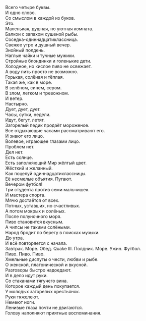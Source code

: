 Всего четыре буквы.  
И одно слово.  
Со смыслом в каждой из буков.  
Это.  
Маленькая, душная, но уютная комната.  
Балкон с запахом сушеной рыбы.  
Соседка-одиннадцатиклассница.  
Свежее утро и душный вечер.  
Знойный полдень.  
Наглые чайки и тучные мужики.  
Стройные блондинки и голенькие дети.  
Холодное, но кислое пиво не освежает.  
А воду пить просто не возможно.  
Горькая, солёная и тёплая.  
Такая же, как в море.  
В зелёном, синем, сером.  
В злом, легком и тревожном.  
И ветер.  
Настырно.  
Дует, дует, дует.  
Часы, сутки, недели.  
Идут, бегут, летят.  
Загорелый педик продаёт мороженое.  
Все отдыхающие часами рассматривают его.  
И знают его лицо.  
Волевое, играющее глазами лицо.  
Проблем нет.  
Дел нет.  
Есть солнце.  
Есть заполняющий Мир жёлтый цвет.  
Жёсткий и желанный.  
Как поцелуй одиннадцатиклассницы.  
Её несмелые объятия. Пугают.  
Вечером футбол!  
Три студента против семи мальчишек.  
И мастера спорта.  
Мячю достаётся от всех.  
Потных, уставших, но счастливых.  
А потом мокрых и солёных.  
После полуночного моря.  
Пиво становится вкусным.  
А чипсы не такими солёными.  
Народ бродит по берегу в поисках музыки.  
До утра.  
И всё повторяется с начала.  
Завтрак. Море. Обед. Quake III. Полдник. Море. Ужин. Футбол.  
Пиво. Пиво. Пиво.  
Хмельные диспуты о чести, любви и рыбе.  
О женской, платонической и вкусной.  
Разговоры быстро надоедают.  
И в дело идут руки.  
Со стаканами тягучего вина.  
Которое каждый день покупается.  
У молодых загорелых крестьянок.  
Руки тяжелеют.  
Немеют ноги.  
Ленивые глаза почти не двигаются.  
Голову наполняют приятные воспоминания.
